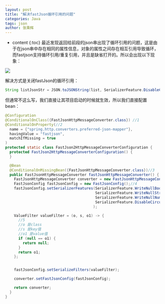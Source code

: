 ```yaml
---
layout: post
title: "解决fastJson循环引用的问题"
categories: Java
tags: json
author: 张乘辉
---
```


* content
{:toc}
最近发现返回给前段的json串出现了循环引用的问题，这是由于在json串中存在相同的属性信息，对象的属性之间存在相互引用导致循环，而fastjson支持循环引用/重复引用，并且是缺省打开的。所以会出现以下现象：

![](https://raw.githubusercontent.com/objcoding/md-picture/master/img/json.jpg)









解决方式是关闭fastJson的循环引用：

```java
String listJsonStr = JSON.toJSONString(list, SerializerFeature.DisableCircularReferenceDetect);
```

但通常不这么写，我们直接让其项目启动的时候就生效，所以我们直接配置bean：

```java
@Configuration
@ConditionalOnClass({FastJsonHttpMessageConverter.class}) //1
@ConditionalOnProperty(//2
  name = {"spring.http.converters.preferred-json-mapper"},
  havingValue = "fastjson",
  matchIfMissing = true
)
protected static class FastJson2HttpMessageConverterConfiguration {
  protected FastJson2HttpMessageConverterConfiguration() {
  }

  @Bean
  @ConditionalOnMissingBean({FastJsonHttpMessageConverter.class})//3
  public FastJsonHttpMessageConverter fastJsonHttpMessageConverter() {
    FastJsonHttpMessageConverter converter = new FastJsonHttpMessageConverter();
    FastJsonConfig fastJsonConfig = new FastJsonConfig();//4
    fastJsonConfig.setSerializerFeatures(SerializerFeature.WriteNullBooleanAsFalse,
                                         SerializerFeature.WriteNullStringAsEmpty,
                                         SerializerFeature.WriteNullNumberAsZero,
                                         SerializerFeature.DisableCircularReferenceDetect
                                        );

    ValueFilter valueFilter = (o, s, o1) -> {
      //5
      //o 是class
      //s 是key值
      //o1 是value值
      if (null == o1) {
        return null;
      }
      return o1;
    };


    fastJsonConfig.setSerializeFilters(valueFilter);

    converter.setFastJsonConfig(fastJsonConfig);

    return converter;
  }
}
```

